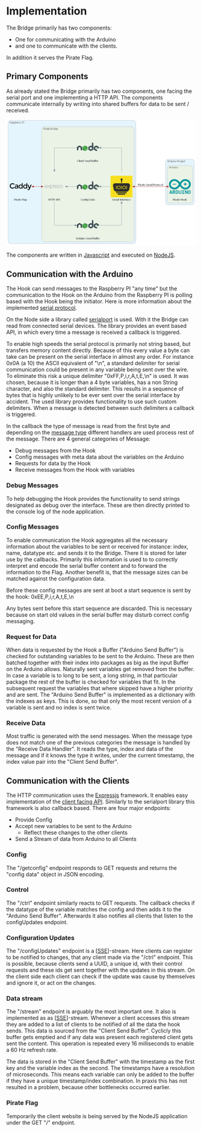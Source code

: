 # Implementation

The Bridge primarily has two components:

* One for communicating with the Arduino 
* and one to communicate with the clients.

In addition it serves the Pirate Flag.

## Primary Components

As already stated the Bridge primarily has two components, one facing the serial port and one implementing a HTTP API. The components communicate internally by writing into shared buffers for data to be sent / received. 

![Architecture of Bridge](../attachment/pirate_bridge.png)

The components are written in [Javascript](https://developer.mozilla.org/en-US/docs/Web/JavaScript) and executed on [NodeJS](Theory/nodejs.md).

## Communication with the Arduino

The Hook can send messages to the Raspberry PI "any time" but the communication to the Hook on the Arduino from the Raspberry PI is polling based with the Hook being the initiator. Here is more information about the implemented [serial protocol](../Pirate-Hook/pirate-serial-protocol.md). 

On the Node side a library called [serialport](https://serialport.io/) is used. With it the Bridge can read from connected serial devices. The library provides an event based API, in which every time a message is received a callback is triggered. 

To enable high speeds the serial protocol is primarily not string based, but transfers memory content directly. Because of this every value a byte can take can be present on the serial interface in almost any order. For instance 0x0A (a 10) the ASCII equivalent of "\n", a standard delimiter for serial communication could be present in any variable being sent over the wire. To eliminate this risk a unique delimiter "0xFF,P,i,r,A,t,E,\n" is used. It was chosen, because it is longer than a 4 byte variables, has a non String character, and also the standard delimiter. This results in a sequence of bytes that is highly unlikely to be ever sent over the serial interface by accident. The used library provides functionality to use such custom delimiters. When a message is detected between such delimiters a callback is triggered.

In the callback the type of message is read from the first byte and depending on the [message type](pirate-../Pirate-Hook/pirate-serial-protocol.md) different handlers are used process rest of the message. There are 4 general categories of Message:

* Debug messages from the Hook
* Config messages with meta data about the variables on the Arduino
* Requests for data by the Hook
* Receive messages from the Hook with variables

### Debug Messages

To help debugging the Hook provides the functionality to send strings designated as debug over the interface. These are then directly printed to the console log of the node application.

### Config Messages

To enable communication the Hook aggregates all the necessary information about the variables to be sent or received for instance: index, name, datatype etc. and sends it to the Bridge. There it is stored for later use by the callbacks. Primarily this information is used to to correctly interpret and encode the serial buffer content and to forward the information to the Flag. Another benefit is, that the message sizes can be matched against the configuration data.

Before these config messages are sent at boot a start sequence is sent by the hook: 0xEE,P,i,r,A,t,E,\n 

Any bytes sent before this start sequence are discarded. This is necessary because on start old values in the serial buffer may disturb correct config messaging.

### Request for Data

When data is requested by the Hook a Buffer ("Arduino Send Buffer") is checked for outstanding variables to be sent to the Arduino. These are then batched together with their index into packages as big as the input Buffer on the Arduino allows. Naturally sent variables get removed from the buffer. In case a variable is to long to be sent, a long string, in that particular package the rest of the buffer is checked for variables that fit. In the subsequent request the variables that where skipped have a higher priority and are sent. The "Arduino Send Buffer" is implemented as a dictionary with the indexes as keys. This is done, so that only the most recent version of a variable is sent and no index is sent twice.

### Receive Data

Most traffic is generated with the send messages. When the message type does not match one of the previous categories the message is handled by the "Receive Data Handler". It reads the type, index and data of the message and if it knows the type it writes, under the current timestamp, the index value pair into the "Client Send Buffer".

## Communication with the Clients

The HTTP communication uses the [Expressjs](https://expressjs.com/) framework. It enables easy implementation of the [client facing API](client-facing-interface.md). Similarly to the serialport library this framework is also callback based. There are four major endpoints:

* Provide Config
* Accept new variables to be sent to the Arduino
    * Reflect these changes to the other clients
* Send a Stream of data from Arduino to all Clients 

### Config

The "/getconfig" endpoint responds to GET requests and returns the "config data" object in JSON encoding. 

### Control

The "/ctrl" endpoint similarly reacts to GET requests. The callback checks if the datatype of the variable matches the config and then adds it to the "Arduino Send Buffer". Afterwards it also notifies all clients that listen to the configUpdates endpoint.

### Configuration Updates

The "/configUpdates" endpoint is a [[SSE]]-stream. Here clients can register to be notified to changes, that any client made via the "/ctrl" endpoint. This is possible, because clients send a UUID, a unique id, with their control requests and these ids get sent together with the updates in this stream. On the client side each client can check if the update was cause by themselves and ignore it, or act on the changes.

### Data stream

The "/stream" endpoint is arguably the most important one. It also is implemented as as [[SSE]]-stream. Whenever a client accesses this stream they are added to a list of clients to be notified of all the data the hook sends. This data is sourced from the "Client Send Buffer". Cyclicly this buffer gets emptied and if any data was present each registered client gets sent the content. This operation is repeated every 16 milliseconds to enable a 60 Hz refresh rate. 

The data is stored in the "Client Send Buffer" with the timestamp as the first key and the variable index as the second. The timestamps have a resolution of microseconds. This means each variable can only be added to the buffer if they have a unique timestamp/index combination. In praxis this has not resulted in a problem, because other bottlenecks occurred earlier.

### Pirate Flag

Temporarily the client website is being served by the NodeJS application under the GET "/" endpoint.

[//begin]: # "Autogenerated link references for markdown compatibility"
[SSE]: Theory\sse "Server-Sent-Events"
[//end]: # "Autogenerated link references"